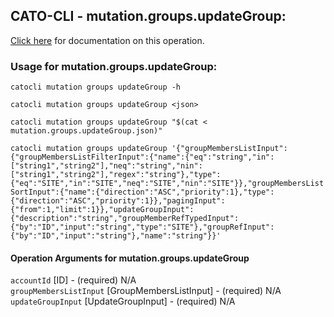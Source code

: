 
## CATO-CLI - mutation.groups.updateGroup:
[Click here](https://api.catonetworks.com/documentation/#mutation-mutation.groups.updateGroup) for documentation on this operation.

### Usage for mutation.groups.updateGroup:

`catocli mutation groups updateGroup -h`

`catocli mutation groups updateGroup <json>`

`catocli mutation groups updateGroup "$(cat < mutation.groups.updateGroup.json)"`

`catocli mutation groups updateGroup '{"groupMembersListInput":{"groupMembersListFilterInput":{"name":{"eq":"string","in":["string1","string2"],"neq":"string","nin":["string1","string2"],"regex":"string"},"type":{"eq":"SITE","in":"SITE","neq":"SITE","nin":"SITE"}},"groupMembersListSortInput":{"name":{"direction":"ASC","priority":1},"type":{"direction":"ASC","priority":1}},"pagingInput":{"from":1,"limit":1}},"updateGroupInput":{"description":"string","groupMemberRefTypedInput":{"by":"ID","input":"string","type":"SITE"},"groupRefInput":{"by":"ID","input":"string"},"name":"string"}}'`


#### Operation Arguments for mutation.groups.updateGroup ####

`accountId` [ID] - (required) N/A    
`groupMembersListInput` [GroupMembersListInput] - (required) N/A    
`updateGroupInput` [UpdateGroupInput] - (required) N/A    
